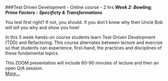 ###Test Driven Development - Online course - 2 hrs
***Week 2: Bowling; Prime Factors - Specificty & Transformations***

You test first right? If not, you should. 
If you don't know why then Uncle Bob will tell you why and
show you how!

In this 5 week hands-on course students learn Test-Driven Development 
(TDD) and Refactoring. This course alternates between lecture and 
exercise so that students can experience, first-hand, 
the practices and disciplines of these fundamental topics.

This ZOOM presentation
will include 60-90 minutes of lecture and then an 
open Q/A session.  
[More...](https://www.eventbrite.com/e/tdd-test-driven-development-wednesday-webinar-with-uncle-bob-5-weeks-registration-135905082761)